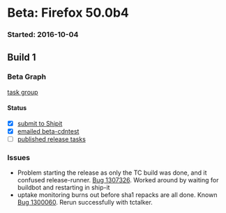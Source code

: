 # Beta: Firefox 50.0b4

### Started: 2016-10-04

## Build 1

### Beta Graph
[task group](https://tools.taskcluster.net/push-inspector/#/zrxQ87rIRR2KASmRlYFvjg)


#### Status
- [x] [submit to Shipit](https://wiki.mozilla.org/Release:Release_Automation_on_Mercurial:Starting_a_Release#Submit_to_Ship_It)
- [x] [emailed beta-cdntest](../how-tos/relpro.md#1-email-drivers-re-release-live-on-test-channel)
- [ ] [published release tasks](../how-tos/relpro.md#3-publish-release)

### Issues
- Problem starting the release as only the TC build was done, and it confused release-runner. [Bug 1307326](https://bugzil.la/1307326). Worked around by waiting for buildbot and restarting in ship-it
- uptake monitoring burns out before sha1 repacks are all done. Known [Bug 1300060](https://bugzil.la/1300060). Rerun successfully with tctalker.


